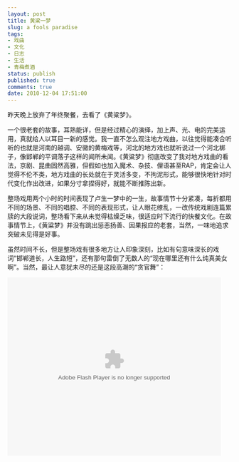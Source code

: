 ```yaml
---
layout: post
title: 黄粱一梦
slug: a fools paradise
tags:
- 戏曲
- 文化
- 日志
- 生活
- 青梅煮酒
status: publish
published: true
comments: true
date: 2010-12-04 17:51:00
---
```


昨天晚上放弃了年终聚餐，去看了《黄粱梦》。

一个很老套的故事，耳熟能详，但是经过精心的演绎，加上声、光、电的完美运用，真就给人以耳目一新的感觉。我一直不怎么观注地方戏曲，以往觉得能凑合听听的也就是河南的越调、安徽的黄梅戏等，河北的地方戏也就听说过一个河北梆子，像邯郸的平调落子这样的闻所未闻。《黄粱梦》彻底改变了我对地方戏曲的看法，京剧、昆曲固然高雅，但假如也加入魔术、杂技、俚语甚至RAP，肯定会让人觉得不伦不类，地方戏曲的长处就在于灵活多变，不拘泥形式，能够很快地针对时代变化作出改进，如果分寸拿捏得好，就能不断推陈出新。

整场戏用两个小时的时间表现了卢生一梦中的一生，故事情节十分紧凑，每折都用不同的场景、不同的唱腔、不同的表现形式，让人眼花缭乱，一改传统戏剧连篇累牍的大段说词，整场看下来从未觉得枯燥乏味，很适应时下流行的快餐文化。在故事情节上，《黄粱梦》并没有跳出惩恶扬善、因果报应的老套，当然，一味地追求突破未见得是好事。

虽然时间不长，但是整场戏有很多地方让人印象深刻，比如有句意味深长的戏词“邯郸道长，人生路短”，还有那句雷倒了无数人的“现在哪里还有什么纯真美女啊”。当然，最让人意犹未尽的还是这段高潮的“贪官舞”：

<embed src="http://www.tudou.com/v/anrxiFeKSfM/v.swf" type="application/x-shockwave-flash" allowscriptaccess="always" allowfullscreen="true" wmode="opaque" width="480" height="400"></embed>
